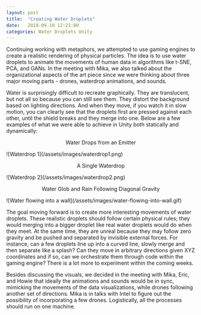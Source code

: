```yaml
---
layout: post
title:  "Creating Water Droplets"
date:   2018-09-10 12:21:00
categories: Water Droplets Unity
---
```


Continuing working with metaphors, we attempted to use gaming engines to create a realistic rendering of physical particles. The idea is to use water droplets to animate the movements of human data in algorithms like t-SNE, PCA, and GANs. In the meeting with Mika, we also talked about the organizational aspects of the art piece since we were thinking about three major moving parts - drones, waterdrop animations, and sounds. 

Water is surprisingly difficult to recreate graphically. They are translucent, but not all so because you can still see them. They distort the background based on lighting directions. And when they move, if you watch it in slow motion, you can clearly see that the droplets first are pressed against each other, until the shield breaks and they merge into one. Below are a few examples of what we were able to achieve in Unity both statically and dynamically:
</br>
<p align="center"> 
 Water Drops from an Emitter
</p>
![Waterdrop 1](/assets/images/waterdrop1.png)
<p align="center"> 
 A Single Waterdrop
</p>
![Waterdrop 2](/assets/images/waterdrop2.png)
<p align="center"> 
 Water Glob and Rain Following Diagonal Gravity
</p>
![Water flowing into a wall](/assets/images/water-flowing-into-wall.gif)

The goal moving forward is to create more interesting movements of water droplets. These realistic droplets should follow certain physical rules; they would merging into a bigger droplet like real water droplets would do when they meet. At the same time, they are unreal because they may follow zero gravity and be pushed and separated by invisible external forces. For instance, can a few droplets line up into a curved line, slowly merge and then separate like a splash? Can they move in arbitrary directions given XYZ coordinates and if so, can we orchestrate them through code within the gaming engine? There is a lot more to experiment within the coming weeks.

Besides discussing the visuals, we decided in the meeting with Mika, Eric, and Howie that ideally the animations and sounds would be in sync, mimicking the movements of the data visualizations, while drones following another set of directions. Mika is in talks with Intel to figure out the possibility of incorporating a few drones. Logistically, all the processes should run on one machine. 







